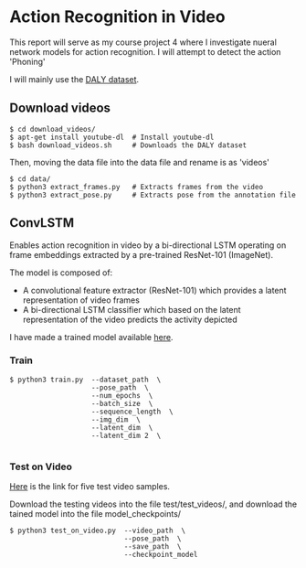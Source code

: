 # Action Recognition in Video

This report will serve as my course project 4 where I investigate nueral network models for action recognition. I will attempt to detect the action 'Phoning'

I will mainly use the [DALY dataset](http://thoth.inrialpes.fr/daly/index.php ).


## Download videos


```
$ cd download_videos/     
$ apt-get install youtube-dl  # Install youtube-dl
$ bash download_videos.sh     # Downloads the DALY dataset
```

Then, moving the data file into the data file and rename is as 'videos'
```
$ cd data/
$ python3 extract_frames.py   # Extracts frames from the video
$ python3 extract_pose.py     # Extracts pose from the annotation file 
```

## ConvLSTM

 Enables action recognition in video by a bi-directional LSTM operating on frame embeddings extracted by a pre-trained ResNet-101 (ImageNet).

The model is composed of:
* A convolutional feature extractor (ResNet-101) which provides a latent representation of video frames
* A bi-directional LSTM classifier which based on the latent representation of the video predicts the activity depicted

I have made a trained model available [here](https://drive.google.com/open?id=1EPcPCyXz92_689_dCqcWtjycSLCDdbd-).

### Train  

```
$ python3 train.py  --dataset_path  \
                    --pose_path  \
                    --num_epochs  \
                    --batch_size  \
                    --sequence_length  \
                    --img_dim  \
                    --latent_dim  \
                    --latent_dim 2  \
                    
```

### Test on Video
[Here](https://drive.google.com/open?id=1TmOUmDIZbuXJPQp9nxIS-KR_pBLZxxrO) is the link for five test video samples.

Download the testing videos into the file test/test_videos/, and download the tained model into the file model_checkpoints/

```
$ python3 test_on_video.py  --video_path  \
                            --pose_path  \
                            --save_path  \
                            --checkpoint_model  
```




